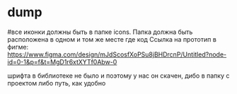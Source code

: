 # dump
#все иконки должны быть в папке icons. Папка должна быть расположена в одном и том же месте где код
Ссылка на прототип в фигме: https://www.figma.com/design/mJdScosfXoPSu8jBHDrcnP/Untitled?node-id=0-1&p=f&t=MgD1r6xtXYTf0Abw-0 

шрифта в библиотеке не было и поэтому у нас он скачен, дибо в папку с проектом либо путь, как удобно
